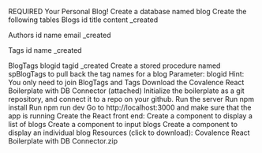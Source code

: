 REQUIRED
Your Personal Blog!
Create a database named blog
Create the following tables
Blogs
  id
  title
  content
  _created

Authors
  id
  name
  email
  _created

Tags
  id
  name
  _created

BlogTags
  blogid
  tagid
  _created
Create a stored procedure named spBlogTags to pull back the tag names for a blog
Parameter: blogid
Hint: You only need to join BlogTags and Tags
Download the Covalence React Boilerplate with DB Connector (attached)
Initialize the boilerplate as a git repository, and connect it to a repo on your github.
Run the server
Run npm install
Run npm run dev
Go to http://localhost:3000 and make sure that the app is running
Create the React front end:
Create a component to display a list of blogs
Create a component to input blogs
Create a component to display an individual blog
Resources (click to download):
Covalence React Boilerplate with DB Connector.zip